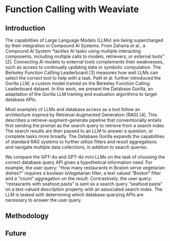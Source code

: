 # Function Calling with Weaviate

## Introduction

The capabilities of Large Language Models (LLMs) are being supercharged by their integration in Compound AI Systems. From Zaharia et al., a Compound AI System “tackles AI tasks using multiple interacting components, including multiple calls to models, retrievers, or external tools” [2]. Connecting AI models to external tools complements their weaknesses, such as access to continually updating data or symbolic computation. The Berkeley Function Callling Leaderboard [3] measures how well LLMs can select the correct tool to help with a task. Patil et al. further introduced the Gorilla LLM, a custom model trained on the Berkeley Function Calling Leaderboard dataset. In this work, we present the Database Gorilla, an adaptation of the Gorilla LLM training and evaluation algorithms to target database APIs.

Most examples of LLMs and database access as a tool follow an architecture inspired by Retrieval-Augmented Generation (RAG) [4]. This describes a retrieve-augment-generate pipeline that conventionally entails first sending the prompt as the search query to retrieve from a search index. The search results are then passed to an LLM to answer a question, or complete tasks more broadly. The Database Gorilla expands the capabilities of standard RAG systems to further utilize filters and result aggregations and navigate multiple data collections, in addition to search queries.

We compare the GPT-4o and GPT-4o mini LLMs on the task of choosing the correct database query API given a hypothetical information need. For example, the user query: “How many restaurants in Boston serve vegetarian dishes?” requires a boolean isVegetarian filter, a text valued “Boston” filter and a “count” aggregation on the result. Contrastively, the user query: “restaurants with seafood pasta” is sent as a search query “seafood pasta” on a text-valued description property with an associated search index. The LLM is tasked with determining which database querying APIs are necessary to answer the user query.

## Methodology

## Future